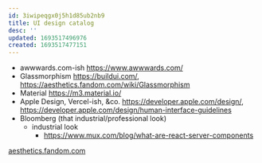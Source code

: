 ```yaml
---
id: 3iwipeqgx0j5h1d85ub2nb9
title: UI design catalog
desc: ''
updated: 1693517496976
created: 1693517477151
---
```


- awwwards.com-ish https://www.awwwards.com/
- Glassmorphism https://buildui.com/, https://aesthetics.fandom.com/wiki/Glassmorphism
- Material https://m3.material.io/
- Apple Design, Vercel-ish, &co. https://developer.apple.com/design/, https://developer.apple.com/design/human-interface-guidelines
- Bloomberg (that industrial/professional look)
  - industrial look
    - https://www.mux.com/blog/what-are-react-server-components

[aesthetics.fandom.com](https://aesthetics.fandom.com/wiki/List_of_Aesthetics)  
